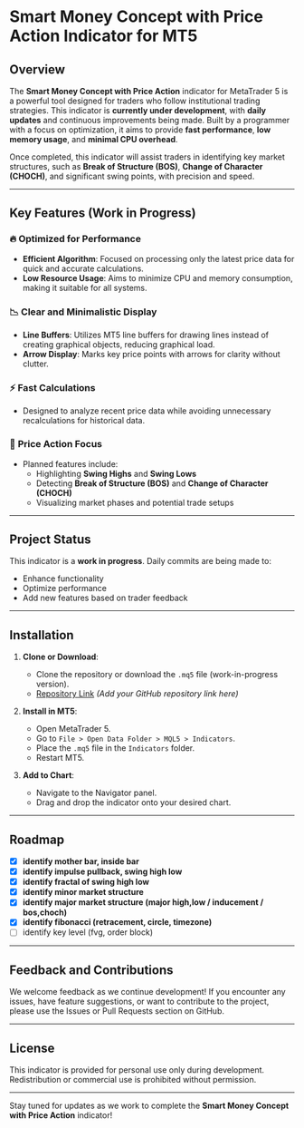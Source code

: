 # Smart Money Concept with Price Action Indicator for MT5

## Overview

The **Smart Money Concept with Price Action** indicator for MetaTrader 5 is a powerful tool designed for traders who follow institutional trading strategies. This indicator is **currently under development**, with **daily updates** and continuous improvements being made. Built by a programmer with a focus on optimization, it aims to provide **fast performance**, **low memory usage**, and **minimal CPU overhead**.

Once completed, this indicator will assist traders in identifying key market structures, such as **Break of Structure (BOS)**, **Change of Character (CHOCH)**, and significant swing points, with precision and speed.

---

## Key Features (Work in Progress)

### 🔥 **Optimized for Performance**
- **Efficient Algorithm**: Focused on processing only the latest price data for quick and accurate calculations.
- **Low Resource Usage**: Aims to minimize CPU and memory consumption, making it suitable for all systems.

### 📉 **Clear and Minimalistic Display**
- **Line Buffers**: Utilizes MT5 line buffers for drawing lines instead of creating graphical objects, reducing graphical load.
- **Arrow Display**: Marks key price points with arrows for clarity without clutter.

### ⚡ **Fast Calculations**
- Designed to analyze recent price data while avoiding unnecessary recalculations for historical data.

### 🎯 **Price Action Focus**
- Planned features include:
  - Highlighting **Swing Highs** and **Swing Lows**
  - Detecting **Break of Structure (BOS)** and **Change of Character (CHOCH)**
  - Visualizing market phases and potential trade setups

---

## Project Status

This indicator is a **work in progress**. Daily commits are being made to:
- Enhance functionality
- Optimize performance
- Add new features based on trader feedback

---

## Installation

1. **Clone or Download**:
   - Clone the repository or download the `.mq5` file (work-in-progress version).
   - [Repository Link](#) *(Add your GitHub repository link here)*

2. **Install in MT5**:
   - Open MetaTrader 5.
   - Go to `File > Open Data Folder > MQL5 > Indicators`.
   - Place the `.mq5` file in the `Indicators` folder.
   - Restart MT5.

3. **Add to Chart**:
   - Navigate to the Navigator panel.
   - Drag and drop the indicator onto your desired chart.

---

## Roadmap

- [x] **identify mother bar, inside bar**
- [x] **identify impulse pullback, swing high low**
- [x] **identify fractal of swing high low**
- [x] **identify minor market structure**
- [x] **identify major market structure (major high,low / inducement / bos,choch)**
- [x] **identify fibonacci (retracement, circle, timezone)**
- [ ] identify key level (fvg, order block)

---

## Feedback and Contributions

We welcome feedback as we continue development! If you encounter any issues, have feature suggestions, or want to contribute to the project, please use the Issues or Pull Requests section on GitHub.

---

## License

This indicator is provided for personal use only during development. Redistribution or commercial use is prohibited without permission.

---

Stay tuned for updates as we work to complete the **Smart Money Concept with Price Action** indicator!
